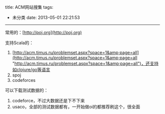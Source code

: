 title: ACM网站搜集
tags:
  - 未分类
date: 2013-05-01 22:21:53
---

常用的：[http://poj.org](http://poj.org)

支持Scala的：

1.  [http://acm.timus.ru/problemset.aspx?space=1&amp;page=all](http://acm.timus.ru/problemset.aspx?space=1&amp;page=all "http://acm.timus.ru/problemset.aspx?space=1&amp;page=all")，还支持如clojure/go等语言
2.  spoj
3.  codeforces

可以下载测试数据的：

1.  codeforce，不过大数据还是下不下来
2.  usaco，全部的测试数据都有，一开始做oi的都推荐刷这个，很全面